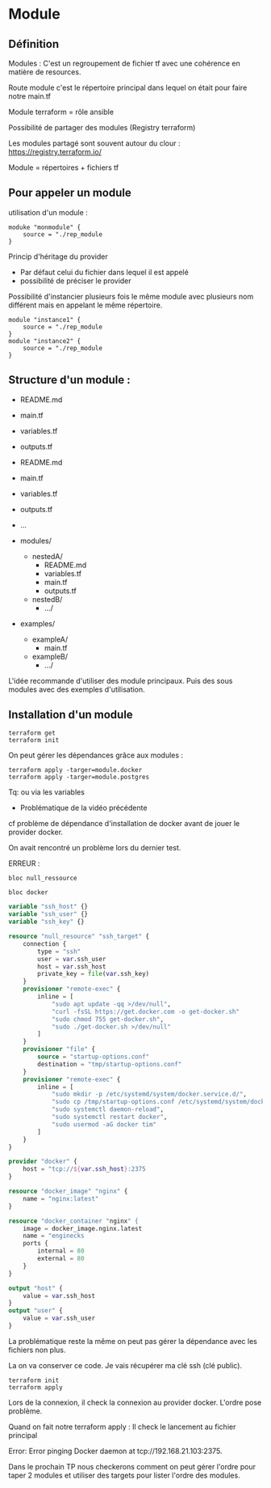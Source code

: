 # Module
## Définition
Modules : C'est un regroupement de fichier tf avec une cohérence en matière de resources.

Route module c'est le répertoire principal dans lequel on était pour faire notre main.tf

Module terraform = rôle ansible

Possibilité de partager des modules (Registry terraform)

Les modules partagé sont souvent autour du clour : https://registry.terraform.io/

Module = répertoires + fichiers tf

## Pour appeler un module

utilisation d'un module :
```
moduke "monmodule" {
    source = "./rep_module
}
```

Princip d'héritage du provider
- Par défaut celui du fichier dans lequel il est appelé
- possibilité de préciser le provider

Possibilité d'instancier plusieurs fois le même module avec plusieurs nom différent mais en appelant le même répertoire.
```
module "instance1" {
    source = "./rep_module
}
module "instance2" {
    source = "./rep_module
}
```

## Structure d'un module :
- README.md
- main.tf
- variables.tf
- outputs.tf


- README.md
- main.tf
- variables.tf
- outputs.tf
- ...
- modules/
  - nestedA/
    - README.md
    - variables.tf
    - main.tf
    - outputs.tf
  - nestedB/
    - .../
- examples/
  - exampleA/
    - main.tf
  - exampleB/
    - .../

L'idée recommande d'utiliser des module principaux. Puis des sous modules avec des exemples d'utilisation.

## Installation d'un module
```
terraform get
terraform init
```

On peut gérer les dépendances grâce aux modules :
```
terraform apply -targer=module.docker
terraform apply -targer=module.postgres
```

Tq: ou via les variables

- Problématique de la vidéo précédente

cf problème de dépendance d'installation de docker avant de jouer le provider docker.

On avait rencontré un problème lors du dernier test. 

ERREUR :
```
bloc null_ressource

bloc docker
```

```tf
variable "ssh_host" {}
variable "ssh_user" {}
variable "ssh_key" {}

resource "null_resource" "ssh_target" {
    connection {
        type = "ssh"
        user = var.ssh_user
        host = var.ssh_host
        private_key = file(var.ssh_key)
    }
    provisioner "remote-exec" {
        inline = [
            "sudo apt update -qq >/dev/null",
            "curl -fsSL https://get.docker.com -o get-docker.sh"
            "sudo chmod 755 get-docker.sh",
            "sudo ./get-docker.sh >/dev/null"
        ]
    }
    provisioner "file" {
        source = "startup-options.conf"
        destination = "tmp/startup-options.conf"
    }
    provisioner "remote-exec" {
        inline = [
            "sudo mkdir -p /etc/systemd/system/docker.service.d/",
            "sudo cp /tmp/startup-options.conf /etc/systemd/system/docker.service.d/startup_options.conf",
            "sudo systemctl daemon-reload",
            "sudo systemctl restart docker",
            "sudo usermod -aG docker tim"
        ]
    }
}

provider "docker" {
    host = "tcp://${var.ssh_host}:2375
}

resource "docker_image" "nginx" {
    name = "nginx:latest"
}

resource "docker_container "nginx" {
    image = docker_image.nginx.latest
    name = "enginecks
    ports {
        internal = 80
        external = 80
    }
}

output "host" {
    value = var.ssh_host
}
output "user" {
    value = var.ssh_user
}
```

La problématique reste la même on peut pas gérer la dépendance avec les fichiers non plus.

La on va conserver ce code. Je vais récupérer ma clé ssh (clé public).

```
terraform init
terraform apply
```

Lors de la connexion, il check la connexion au provider docker. L'ordre pose problème.

Quand on fait notre terraform apply :
Il check le lancement au fichier principal

Error: Error pinging Docker daemon at tcp://192.168.21.103:2375.

Dans le prochain TP nous checkerons comment on peut gérer l'ordre pour taper 2 modules et utiliser des targets pour lister l'ordre des modules.

